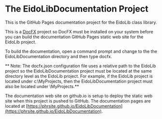 # The EidoLibDocumentation Project
This is the GitHub Pages documentation project for the EidoLib class library.

This is a [DocFX](https://dotnet.github.io/docfx) project so DocFX must be installed on your system before you can build the documentation GitHub Pages static web site for the EidoLib project.

To build the documentation, open a command prompt and change to the the EidoLibDocumentation directory and then type docfx.

** Note: The docfx.json configuration file uses a relative path to the EidoLib project so the EidoLibDocumentation project must be located at the same directory level as the EidoLib project. For example, if the EidoLib project is located under c:\MyProjects, then the EidoLibDocumentation project must also be located under \MyProjects.**

The documentation web site on github.io is setup to deploy the static web site when this project is pushed to GitHub. The documentation pages are located at [https://phrsite.github.io/EidoLibDocumentation](https://phrsite.github.io/EidoLibDocumentation).
